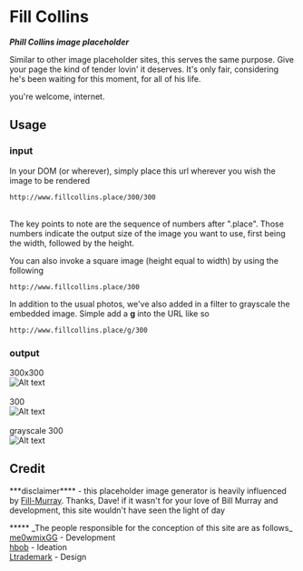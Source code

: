 
# Fill Collins
***Phill Collins image placeholder***

<p>Similar to other image placeholder sites, this serves the same purpose. Give your page the kind of tender lovin' it deserves. It's only fair, considering he's been waiting for this moment, for all of his life.</p>
<p>you're welcome, internet.</p>


## Usage

### input
<p>In your DOM (or wherever), simply place this url wherever you wish the image to be rendered <br/>

```
http://www.fillcollins.place/300/300 
```

<br/>
The key points to note are the sequence of numbers after ".place". Those numbers indicate the output size of the image you want to use, first being the width, followed by the height.</p>
<p>You can also invoke a square image (height equal to width) by using the following<br/>

```
http://www.fillcollins.place/300 
```

</p>
<p>In addition to the usual photos, we've also added in a filter to grayscale the embedded image. Simple add a <b>g</b> into the URL like so<br />

```
http://www.fillcollins.place/g/300
```

</p>

### output
  300x300 <br>
  ![Alt text](http://www.fillcollins.place/300/300 "300x300")<br><br>
  300<br>
  ![Alt text](http://www.fillcollins.place/300/ "300")<br><br>
  grayscale 300 <br>
  ![Alt text](http://www.fillcollins.place/g/300 "300")

## Credit
  <p>***disclaimer**** - this placeholder image generator is heavily influenced by <a href="https://github.com/davecowart/fill-murray">Fill-Murray</a>. Thanks, Dave! if it wasn't for your love of Bill Murray and development, this site wouldn't have seen the light
    of day</p>
*****
_The people responsible for the conception of this site are as follows_ <br>
     <a href="//twitter.com/me0wmixgg" target="_blank">me0wmixGG</a> - Development <br>
     <a href="//www.twitter.com/hbob" target="_blank">hbob</a> - Ideation <br>
     <a href="//www.twitter.com/ltrademark" target="_blank">Ltrademark</a> - Design
